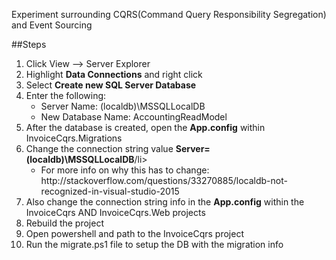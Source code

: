 Experiment surrounding CQRS(Command Query Responsibility Segregation) and Event Sourcing

##Steps

<ol>
	<li>Click View --> Server Explorer</li>
	<li>Highlight <b>Data Connections</b> and right click</li>
	<li>Select <b>Create new SQL Server Database</b></li>
	<li>Enter the following:
		<ul>
			<li>Server Name: (localdb)\MSSQLLocalDB</li>
			<li>New Database Name: AccountingReadModel</li>
		</ul>
	</li>
	<li>After the database is created, open the <b>App.config</b> within InvoiceCqrs.Migrations</li>
	<li>Change the connection string value <b>Server=(localdb)\MSSQLLocalDB</b>/li>
		<ul>
			<li>For more info on why this has to change: http://stackoverflow.com/questions/33270885/localdb-not-recognized-in-visual-studio-2015</li>
		</ul>
	<li>Also change the connection string info in the <b>App.config</b> within the InvoiceCqrs AND InvoiceCqrs.Web projects</li>
	<li>Rebuild the project</li>
	<li>Open powershell and path to the InvoiceCqrs project</li>
	<li>Run the migrate.ps1 file to setup the DB with the migration info</li>
	
</ol>